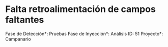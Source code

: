# Falta retroalimentación de campos faltantes

Fase de Detección*: Pruebas
Fase de Inyección*: Análisis
ID: 51
Proyecto*: Campanario